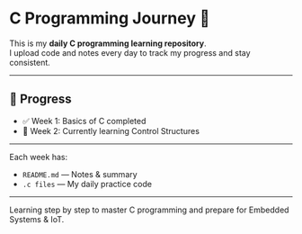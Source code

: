 # C Programming Journey 🚀

This is my **daily C programming learning repository**.  
I upload code and notes every day to track my progress and stay consistent.

---

## 📅 Progress
- ✅ Week 1: Basics of C completed
- 🔄 Week 2: Currently learning Control Structures

---

Each week has:
- `README.md` — Notes & summary
- `.c files` — My daily practice code

---

Learning step by step to master C programming and prepare for Embedded Systems & IoT.
